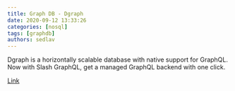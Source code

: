 ```yaml
---
title: Graph DB - Dgraph
date: 2020-09-12 13:33:26
categories: [nosql]
tags: [graphdb]
authors: sedlav
---
```


Dgraph is a horizontally scalable database with native support for GraphQL. Now with Slash GraphQL, get a managed GraphQL backend with one click.

[Link](https://dgraph.io/graph-db)
